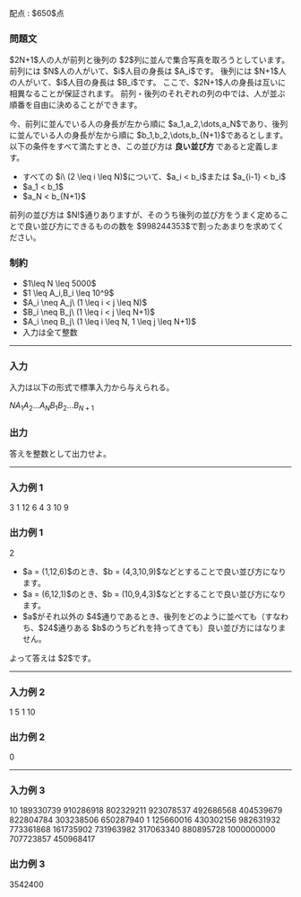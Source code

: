 
<div>

<span>

<span>

<p>
配点 : $650$点
</p>

<div>

<section>

### **問題文**

<p>
$2N+1$人の人が前列と後列の $2$列に並んで集合写真を取ろうとしています。
前列には $N$人の人がいて、$i$人目の身長は $A_i$です。
後列には $N+1$人の人がいて、$i$人目の身長は $B_i$です。
ここで、$2N+1$人の身長は互いに相異なることが保証されます。
前列・後列のそれぞれの列の中では、人が並ぶ順番を自由に決めることができます。
</p>

<p>
今、前列に並んでいる人の身長が左から順に $a_1,a_2,\dots,a_N$であり、後列に並んでいる人の身長が左から順に $b_1,b_2,\dots,b_{N+1}$であるとします。
以下の条件をすべて満たすとき、この並び方は
<strong>
良い並び方
</strong>
であると定義します。
</p>

<ul>

<li>
すべての $i\ (2 \leq i \leq N)$について、$a_i < b_i$または $a_{i-1} < b_i$
</li>

<li>
$a_1 < b_1$
</li>

<li>
$a_N < b_{N+1}$
</li>

</ul>

<p>
前列の並び方は $N!$通りありますが、そのうち後列の並び方をうまく定めることで良い並び方にできるものの数を $998244353$で割ったあまりを求めてください。
</p>

</section>

</div>

<div>

<section>

### **制約**

<ul>

<li>
$1\leq N \leq 5000$
</li>

<li>
$1 \leq A_i,B_i \leq 10^9$
</li>

<li>
$A_i \neq A_j\ (1 \leq i < j \leq N)$
</li>

<li>
$B_i \neq B_j\ (1 \leq i < j \leq N+1)$
</li>

<li>
$A_i \neq B_j\ (1 \leq i \leq N, 1 \leq j \leq N+1)$
</li>

<li>
入力は全て整数
</li>

</ul>

</section>

</div>

---

<div>

<div>

<section>

### **入力**

<p>
入力は以下の形式で標準入力から与えられる。
</p>

<div>

$N$$A_1$$A_2$$\dots$$A_N$$B_1$$B_2$$\dots$$B_{N+1}$
</div>

</section>

</div>

<div>

<section>

### **出力**

<p>
答えを整数として出力せよ。
</p>

</section>

</div>

</div>

---

<div>

<section>

### **入力例 1**

<div>

3
1 12 6
4 3 10 9

</div>

</section>

</div>

<div>

<section>

### **出力例 1**

<div>

2

</div>

<ul>

<li>
$a = (1,12,6)$のとき、$b = (4,3,10,9)$などとすることで良い並び方になります。
</li>

<li>
$a = (6,12,1)$のとき、$b = (10,9,4,3)$などとすることで良い並び方になります。
</li>

<li>
$a$がそれ以外の $4$通りであるとき、後列をどのように並べても（すなわち、$24$通りある $b$のうちどれを持ってきても）良い並び方にはなりません。
</li>

</ul>

<p>
よって答えは $2$です。
</p>

</section>

</div>

---

<div>

<section>

### **入力例 2**

<div>

1
5
1 10

</div>

</section>

</div>

<div>

<section>

### **出力例 2**

<div>

0

</div>

</section>

</div>

---

<div>

<section>

### **入力例 3**

<div>

10
189330739 910286918 802329211 923078537 492686568 404539679 822804784 303238506 650287940 1
125660016 430302156 982631932 773361868 161735902 731963982 317063340 880895728 1000000000 707723857 450968417

</div>

</section>

</div>

<div>

<section>

### **出力例 3**

<div>

3542400

</div>

</section>

</div>

</span>

</span>

</div>
